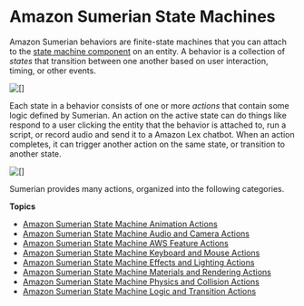 # Amazon Sumerian State Machines<a name="sumerian-statemachines"></a>

Amazon Sumerian behaviors are finite\-state machines that you can attach to the [state machine component](entities-statemachine.md) on an entity\. A behavior is a collection of *states* that transition between one another based on user interaction, timing, or other events\.

![\[\]](http://docs.aws.amazon.com/sumerian/latest/userguide/images/components-statemachine-diagram.png)

Each state in a behavior consists of one or more *actions* that contain some logic defined by Sumerian\. An action on the active state can do things like respond to a user clicking the entity that the behavior is attached to, run a script, or record audio and send it to a Amazon Lex chatbot\. When an action completes, it can trigger another action on the same state, or transition to another state\.

![\[\]](http://docs.aws.amazon.com/sumerian/latest/userguide/images/components-dialogue-state-audio.png)

Sumerian provides many actions, organized into the following categories\.

**Topics**
+ [Amazon Sumerian State Machine Animation Actions](statemachines-animation.md)
+ [Amazon Sumerian State Machine Audio and Camera Actions](statemachines-audio.md)
+ [Amazon Sumerian State Machine AWS Feature Actions](statemachines-aws.md)
+ [Amazon Sumerian State Machine Keyboard and Mouse Actions](statemachines-controls.md)
+ [Amazon Sumerian State Machine Effects and Lighting Actions](statemachines-effects.md)
+ [Amazon Sumerian State Machine Materials and Rendering Actions](statemachines-materials.md)
+ [Amazon Sumerian State Machine Physics and Collision Actions](statemachines-physics.md)
+ [Amazon Sumerian State Machine Logic and Transition Actions](statemachines-scripting.md)